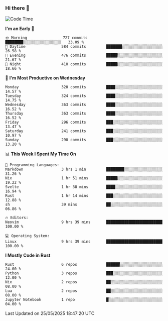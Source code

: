 ### Hi there 👋
<!--START_SECTION:waka-->
![Code Time](http://img.shields.io/badge/Code%20Time-590%20hrs%202%20mins-blue)

**I'm an Early 🐤** 

```text
🌞 Morning                727 commits         ████████░░░░░░░░░░░░░░░░░   33.09 % 
🌆 Daytime                584 commits         ███████░░░░░░░░░░░░░░░░░░   26.58 % 
🌃 Evening                476 commits         █████░░░░░░░░░░░░░░░░░░░░   21.67 % 
🌙 Night                  410 commits         █████░░░░░░░░░░░░░░░░░░░░   18.66 % 
```
📅 **I'm Most Productive on Wednesday** 

```text
Monday                   320 commits         ████░░░░░░░░░░░░░░░░░░░░░   14.57 % 
Tuesday                  324 commits         ████░░░░░░░░░░░░░░░░░░░░░   14.75 % 
Wednesday                363 commits         ████░░░░░░░░░░░░░░░░░░░░░   16.52 % 
Thursday                 363 commits         ████░░░░░░░░░░░░░░░░░░░░░   16.52 % 
Friday                   296 commits         ███░░░░░░░░░░░░░░░░░░░░░░   13.47 % 
Saturday                 241 commits         ███░░░░░░░░░░░░░░░░░░░░░░   10.97 % 
Sunday                   290 commits         ███░░░░░░░░░░░░░░░░░░░░░░   13.20 % 
```


📊 **This Week I Spent My Time On** 

```text
💬 Programming Languages: 
Markdown                 3 hrs 1 min         ████████░░░░░░░░░░░░░░░░░   31.26 % 
Nix                      1 hr 51 mins        █████░░░░░░░░░░░░░░░░░░░░   19.22 % 
Svelte                   1 hr 38 mins        ████░░░░░░░░░░░░░░░░░░░░░   16.94 % 
Rust                     1 hr 14 mins        ███░░░░░░░░░░░░░░░░░░░░░░   12.88 % 
sh                       39 mins             ██░░░░░░░░░░░░░░░░░░░░░░░   06.86 % 

🔥 Editors: 
Neovim                   9 hrs 39 mins       █████████████████████████   100.00 % 

💻 Operating System: 
Linux                    9 hrs 39 mins       █████████████████████████   100.00 % 
```

**I Mostly Code in Rust** 

```text
Rust                     6 repos             ██████░░░░░░░░░░░░░░░░░░░   24.00 % 
Python                   3 repos             ███░░░░░░░░░░░░░░░░░░░░░░   12.00 % 
Nix                      2 repos             ██░░░░░░░░░░░░░░░░░░░░░░░   08.00 % 
Lua                      2 repos             ██░░░░░░░░░░░░░░░░░░░░░░░   08.00 % 
Jupyter Notebook         1 repo              █░░░░░░░░░░░░░░░░░░░░░░░░   04.00 % 
```




 Last Updated on 25/05/2025 18:47:20 UTC
<!--END_SECTION:waka-->

<!--
**YoganshSharma/YoganshSharma** is a ✨ _special_ ✨ repository because its `README.md` (this file) appears on your GitHub profile.

Here are some ideas to get you started:

- 🔭 I’m currently working on ...
- 🌱 I’m currently learning ...
- 👯 I’m looking to collaborate on ...
- 🤔 I’m looking for help with ...
- 💬 Ask me about ...
- 📫 How to reach me: ...
- 😄 Pronouns: ...
- ⚡ Fun fact: ...
-->
